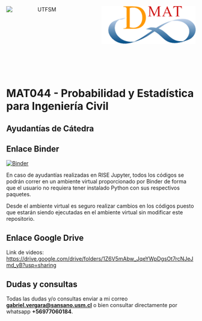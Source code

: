 <header>
<img src="https://upload.wikimedia.org/wikipedia/commons/4/47/Logo_UTFSM.png" width=200 alt="UTFSM" align="left"/>
<img src="./images/dmat.png" alt="DMAT" align="right"/>
</header>
</br></br></br></br></br>

</br>
</br>


# MAT044 - Probabilidad y Estadística para Ingeniería Civil

## Ayudantías de Cátedra

## Enlace Binder
[![Binder](https://mybinder.org/badge_logo.svg)](https://mybinder.org/v2/gh/GabrielVergaraSchifferli/MAT044_Ayudantia/main)


En caso de ayudantías realizadas en RISE Jupyter, todos los códigos se podrán correr en un ambiente virtual proporcionado por Binder de forma que el usuario no requiera tener instalado Python con sus respectivos paquetes.

Desde el ambiente virtual es seguro realizar cambios en los códigos puesto que estarán siendo ejecutadas en el ambiente virtual sin modificar este repositorio.
## Enlace Google Drive
Link de videos:
https://drive.google.com/drive/folders/1Z6V5mAbw_JqeYWpDgsOt7rcNJeJmd_yB?usp=sharing

## Dudas y consultas
Todas las dudas y/o consultas enviar a mi correo **gabriel.vergara@sansano.usm.cl** o bien consultar directamente por whatsapp **+56977060184**.

